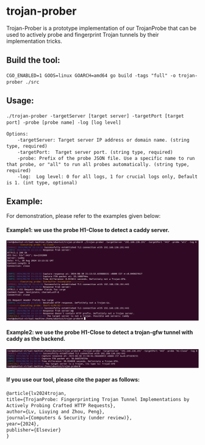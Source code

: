 # trojan-prober
Trojan-Prober is a prototype implementation of our TrojanProbe that can be used to actively probe and fingerprint Trojan tunnels by their implementation tricks.  

## Build the tool:    
``CGO_ENABLED=1 GOOS=linux GOARCH=amd64 go build -tags "full" -o trojan-prober ./src``  

## Usage:    
``./trojan-prober -targetServer [target server] -targetPort [target port] -probe [probe name] -log [log level] ``   
```
Options:    
    -targetServer: Target server IP address or domain name. (string type, required)   
    -targetPort:  Target server port. (string type, required)    
    -probe: Prefix of the probe JSON file. Use a specific name to run that probe, or "all" to run all probes automatically. (string type, required)    
    -log:  Log level: 0 for all logs, 1 for crucial logs only, Default is 1. (int type, optional)    
```

## Example:  
For demonstration, please refer to the examples given below:

#### Example1: we use the probe **H1-Close** to detect a caddy server.  
![we use the probe **H1-Close** to detect a caddy server](./picture/caddy.png)

#### Example2:  we use the probe **H1-Close** to detect a trojan-gfw tunnel with caddy as the backend.  
![we use the probe **H1-Close** to detect a trojan-gfw tunnel with caddy as the backend](./picture/trojangfw+caddy.png)

#### If you use our tool, please cite the paper as follows:  
```
@article{lv2024trojan,  
title={TrojanProbe: Fingerprinting Trojan Tunnel Implementations by Actively Probing Crafted HTTP Requests},  
author={Lv, Liuying and Zhou, Peng},  
journal={Computers & Security (under review)},   
year={2024},  
publisher={Elsevier}  
}
```
